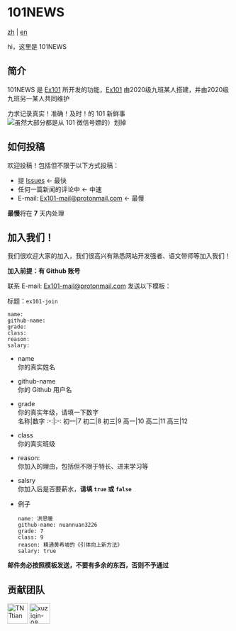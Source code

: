 # 101NEWS

[zh](README.md) | [en](README-en.md)

hi，这里是 101NEWS

## 简介

101NEWS 是 [Ex101](https://github.com/BJ101Z) 所开发的功能，[Ex101](https://github.com/BJ101Z) 由2020级九班某人搭建，并由2020级九班另一某人共同维护

力求记录真实！准确！及时！的 101 新鲜事 ![](/ "虽然大部分都是从 101 微信号嫖的）划掉")

## 如何投稿

欢迎投稿！包括但不限于以下方式投稿：
- 提 [Issues](https://github.com/BJ101Z/101news/issues) <- 最快
- 任何一篇新闻的评论中 <- 中速
- E-mail: [Ex101-mail@protonmail.com](mailto:Ex101-mail@protonmail.com) <- 最慢

**最慢**将在 **7** 天内处理

## 加入我们！

我们很欢迎大家的加入，我们很高兴有熟悉网站开发强者、语文带师等加入我们！

**加入前提：有 Github 账号**

联系 E-mail: [Ex101-mail@protonmail.com](mailto:Ex101-mail@protonmail.com) 发送以下模板：

标题：`ex101-join`

```plain
name: 
github-name: 
grade: 
class: 
reason: 
salary: 
```

- name  
  你的真实姓名
- github-name  
  你的 Github 用户名
- grade  
  你的真实年级，请填一下数字  
  名称|数字
  :-:|:-:
  初一|7
  初二|8
  初三|9
  高一|10
  高二|11
  高三|12
- class  
  你的真实班级
- reason:  
  你加入的理由，包括但不限于特长、进来学习等
- salsry  
  你加入后是否要薪水，**请填 `true` 或 `false`**
  
- 例子
  ```plain
  name: 洪思暖
  github-name: nuannuan3226
  grade: 7
  class: 9
  reason: 精通黄希坡的《引体向上新方法》
  salary: true
  ```

**邮件务必按照模板发送，不要有多余的东西，否则不予通过**


## 贡献团队

[<img src="https://avatars3.githubusercontent.com/u/54938112?s=36&v=4" alt="TNTtian" width="46" height="46" align="bottom" />](https://github.com/TNTtian)
[<img src="https://avatars3.githubusercontent.com/u/75515883?s=36&v=4" alt="xuziqin-08" width="46" height="46" align="bottom" />](https://github.com/xuziqin-08)
